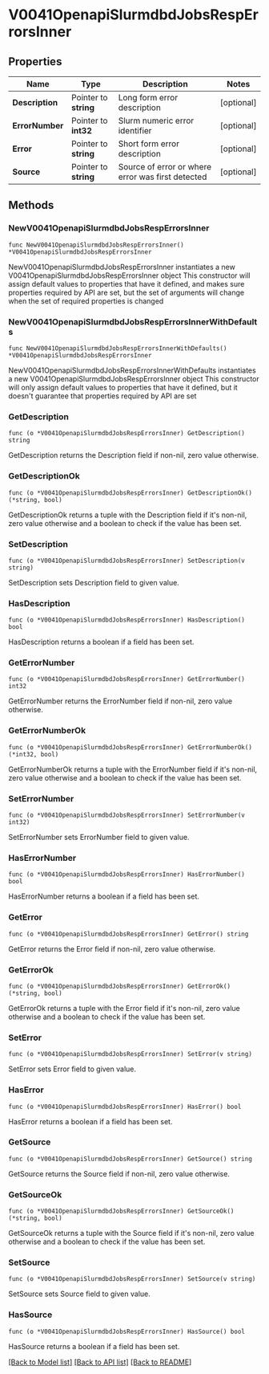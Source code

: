 # V0041OpenapiSlurmdbdJobsRespErrorsInner

## Properties

Name | Type | Description | Notes
------------ | ------------- | ------------- | -------------
**Description** | Pointer to **string** | Long form error description | [optional] 
**ErrorNumber** | Pointer to **int32** | Slurm numeric error identifier | [optional] 
**Error** | Pointer to **string** | Short form error description | [optional] 
**Source** | Pointer to **string** | Source of error or where error was first detected | [optional] 

## Methods

### NewV0041OpenapiSlurmdbdJobsRespErrorsInner

`func NewV0041OpenapiSlurmdbdJobsRespErrorsInner() *V0041OpenapiSlurmdbdJobsRespErrorsInner`

NewV0041OpenapiSlurmdbdJobsRespErrorsInner instantiates a new V0041OpenapiSlurmdbdJobsRespErrorsInner object
This constructor will assign default values to properties that have it defined,
and makes sure properties required by API are set, but the set of arguments
will change when the set of required properties is changed

### NewV0041OpenapiSlurmdbdJobsRespErrorsInnerWithDefaults

`func NewV0041OpenapiSlurmdbdJobsRespErrorsInnerWithDefaults() *V0041OpenapiSlurmdbdJobsRespErrorsInner`

NewV0041OpenapiSlurmdbdJobsRespErrorsInnerWithDefaults instantiates a new V0041OpenapiSlurmdbdJobsRespErrorsInner object
This constructor will only assign default values to properties that have it defined,
but it doesn't guarantee that properties required by API are set

### GetDescription

`func (o *V0041OpenapiSlurmdbdJobsRespErrorsInner) GetDescription() string`

GetDescription returns the Description field if non-nil, zero value otherwise.

### GetDescriptionOk

`func (o *V0041OpenapiSlurmdbdJobsRespErrorsInner) GetDescriptionOk() (*string, bool)`

GetDescriptionOk returns a tuple with the Description field if it's non-nil, zero value otherwise
and a boolean to check if the value has been set.

### SetDescription

`func (o *V0041OpenapiSlurmdbdJobsRespErrorsInner) SetDescription(v string)`

SetDescription sets Description field to given value.

### HasDescription

`func (o *V0041OpenapiSlurmdbdJobsRespErrorsInner) HasDescription() bool`

HasDescription returns a boolean if a field has been set.

### GetErrorNumber

`func (o *V0041OpenapiSlurmdbdJobsRespErrorsInner) GetErrorNumber() int32`

GetErrorNumber returns the ErrorNumber field if non-nil, zero value otherwise.

### GetErrorNumberOk

`func (o *V0041OpenapiSlurmdbdJobsRespErrorsInner) GetErrorNumberOk() (*int32, bool)`

GetErrorNumberOk returns a tuple with the ErrorNumber field if it's non-nil, zero value otherwise
and a boolean to check if the value has been set.

### SetErrorNumber

`func (o *V0041OpenapiSlurmdbdJobsRespErrorsInner) SetErrorNumber(v int32)`

SetErrorNumber sets ErrorNumber field to given value.

### HasErrorNumber

`func (o *V0041OpenapiSlurmdbdJobsRespErrorsInner) HasErrorNumber() bool`

HasErrorNumber returns a boolean if a field has been set.

### GetError

`func (o *V0041OpenapiSlurmdbdJobsRespErrorsInner) GetError() string`

GetError returns the Error field if non-nil, zero value otherwise.

### GetErrorOk

`func (o *V0041OpenapiSlurmdbdJobsRespErrorsInner) GetErrorOk() (*string, bool)`

GetErrorOk returns a tuple with the Error field if it's non-nil, zero value otherwise
and a boolean to check if the value has been set.

### SetError

`func (o *V0041OpenapiSlurmdbdJobsRespErrorsInner) SetError(v string)`

SetError sets Error field to given value.

### HasError

`func (o *V0041OpenapiSlurmdbdJobsRespErrorsInner) HasError() bool`

HasError returns a boolean if a field has been set.

### GetSource

`func (o *V0041OpenapiSlurmdbdJobsRespErrorsInner) GetSource() string`

GetSource returns the Source field if non-nil, zero value otherwise.

### GetSourceOk

`func (o *V0041OpenapiSlurmdbdJobsRespErrorsInner) GetSourceOk() (*string, bool)`

GetSourceOk returns a tuple with the Source field if it's non-nil, zero value otherwise
and a boolean to check if the value has been set.

### SetSource

`func (o *V0041OpenapiSlurmdbdJobsRespErrorsInner) SetSource(v string)`

SetSource sets Source field to given value.

### HasSource

`func (o *V0041OpenapiSlurmdbdJobsRespErrorsInner) HasSource() bool`

HasSource returns a boolean if a field has been set.


[[Back to Model list]](../README.md#documentation-for-models) [[Back to API list]](../README.md#documentation-for-api-endpoints) [[Back to README]](../README.md)


